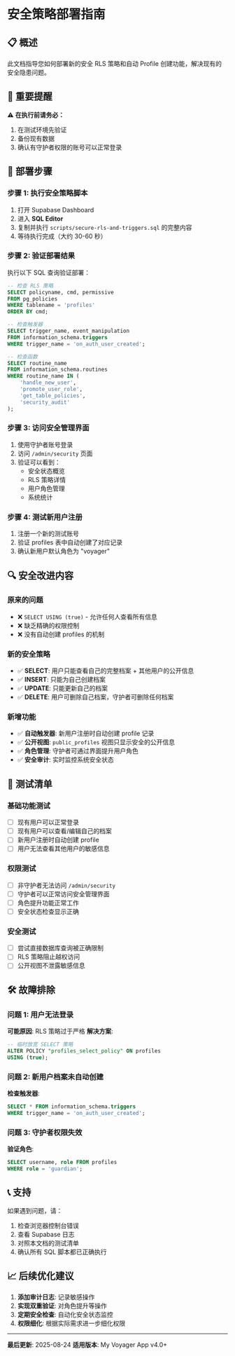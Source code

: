 # 安全策略部署指南

## 📋 概述

此文档指导您如何部署新的安全 RLS 策略和自动 Profile 创建功能，解决现有的安全隐患问题。

## 🚨 重要提醒

⚠️ **在执行前请务必：**
1. 在测试环境先验证
2. 备份现有数据
3. 确认有守护者权限的账号可以正常登录

## 🚀 部署步骤

### 步骤 1: 执行安全策略脚本

1. 打开 Supabase Dashboard
2. 进入 **SQL Editor**
3. 复制并执行 `scripts/secure-rls-and-triggers.sql` 的完整内容
4. 等待执行完成（大约 30-60 秒）

### 步骤 2: 验证部署结果

执行以下 SQL 查询验证部署：

```sql
-- 检查 RLS 策略
SELECT policyname, cmd, permissive 
FROM pg_policies 
WHERE tablename = 'profiles' 
ORDER BY cmd;

-- 检查触发器
SELECT trigger_name, event_manipulation 
FROM information_schema.triggers 
WHERE trigger_name = 'on_auth_user_created';

-- 检查函数
SELECT routine_name 
FROM information_schema.routines 
WHERE routine_name IN (
    'handle_new_user', 
    'promote_user_role',
    'get_table_policies',
    'security_audit'
);
```

### 步骤 3: 访问安全管理界面

1. 使用守护者账号登录
2. 访问 `/admin/security` 页面
3. 验证可以看到：
   - 安全状态概览
   - RLS 策略详情
   - 用户角色管理
   - 系统统计

### 步骤 4: 测试新用户注册

1. 注册一个新的测试账号
2. 验证 profiles 表中自动创建了对应记录
3. 确认新用户默认角色为 "voyager"

## 🔍 安全改进内容

### 原来的问题
- ❌ `SELECT USING (true)` - 允许任何人查看所有信息
- ❌ 缺乏精确的权限控制
- ❌ 没有自动创建 profiles 的机制

### 新的安全策略
- ✅ **SELECT**: 用户只能查看自己的完整档案 + 其他用户的公开信息
- ✅ **INSERT**: 只能为自己创建档案
- ✅ **UPDATE**: 只能更新自己的档案
- ✅ **DELETE**: 用户可删除自己档案，守护者可删除任何档案

### 新增功能
- ✅ **自动触发器**: 新用户注册时自动创建 profile 记录
- ✅ **公开视图**: `public_profiles` 视图只显示安全的公开信息
- ✅ **角色管理**: 守护者可通过界面提升用户角色
- ✅ **安全审计**: 实时监控系统安全状态

## 🧪 测试清单

### 基础功能测试
- [ ] 现有用户可以正常登录
- [ ] 现有用户可以查看/编辑自己的档案
- [ ] 新用户注册时自动创建 profile
- [ ] 用户无法查看其他用户的敏感信息

### 权限测试
- [ ] 非守护者无法访问 `/admin/security`
- [ ] 守护者可以正常访问安全管理界面
- [ ] 角色提升功能正常工作
- [ ] 安全状态检查显示正确

### 安全测试
- [ ] 尝试直接数据库查询被正确限制
- [ ] RLS 策略阻止越权访问
- [ ] 公开视图不泄露敏感信息

## 🛠️ 故障排除

### 问题 1: 用户无法登录
**可能原因**: RLS 策略过于严格
**解决方案**: 
```sql
-- 临时放宽 SELECT 策略
ALTER POLICY "profiles_select_policy" ON profiles 
USING (true);
```

### 问题 2: 新用户档案未自动创建
**检查触发器**:
```sql
SELECT * FROM information_schema.triggers 
WHERE trigger_name = 'on_auth_user_created';
```

### 问题 3: 守护者权限失效
**验证角色**:
```sql
SELECT username, role FROM profiles 
WHERE role = 'guardian';
```

## 📞 支持

如果遇到问题，请：
1. 检查浏览器控制台错误
2. 查看 Supabase 日志
3. 对照本文档的测试清单
4. 确认所有 SQL 脚本都已正确执行

## 📈 后续优化建议

1. **添加审计日志**: 记录敏感操作
2. **实现双重验证**: 对角色提升等操作
3. **定期安全检查**: 自动化安全状态监控
4. **权限细化**: 根据实际需求进一步细化权限

---

**最后更新**: 2025-08-24
**适用版本**: My Voyager App v4.0+